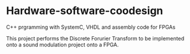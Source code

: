 # Hardware-software-coodesign
C++ prgramming with SystemC, VHDL and assembly code for FPGAs

This project performs the Discrete Forurier Transform to be implemented onto a sound modulation project onto a FPGA.
